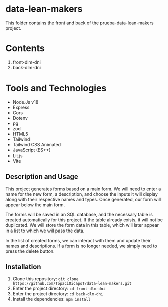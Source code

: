 # data-lean-makers
This folder contains the front and back of the prueba-data-lean-makers project.
# Contents

1. front-dlm-dni
2. back-dlm-dni
# Tools and Technologies
- Node.Js v18
- Express
- Cors
- Dotenv
- pg
- zod
- HTML5
- Tailwind
- Tailwind CSS Animated
- JavaScript (ES++)
- Lit.js
- Vite
    
## Description and Usage

This project generates forms based on a main form. We will need to enter a name for the new form, a description, and choose the inputs it will display along with their respective names and types. Once generated, our form will appear below the main form.

The forms will be saved in an SQL database, and the necessary table is created automatically for this project. If the table already exists, it will not be duplicated. We will store the form data in this table, which will later appear in a list to which we will pass the data.

In the list of created forms, we can interact with them and update their names and descriptions. If a form is no longer needed, we simply need to press the delete button.

## Installation

1. Clone this repository: `git clone https://github.com/TopaciOicapoT/data-lean-makers.git`
2. Enter the project directory: `cd front-dlm-dni`
3. Enter the project directory: `cd back-dlm-dni`
4. Install the dependencies: `npm install`
